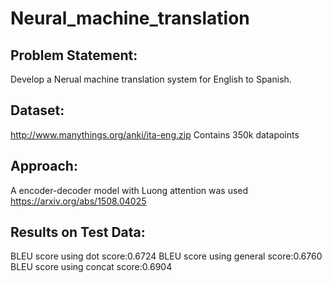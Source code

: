 # Neural_machine_translation

## Problem Statement:
Develop a Nerual machine translation system for English to Spanish.

## Dataset:
http://www.manythings.org/anki/ita-eng.zip
Contains 350k datapoints

## Approach:
A encoder-decoder model with Luong attention was used
https://arxiv.org/abs/1508.04025

## Results on Test Data:
BLEU score using dot score:0.6724
BLEU score using general score:0.6760
BLEU score using concat score:0.6904

